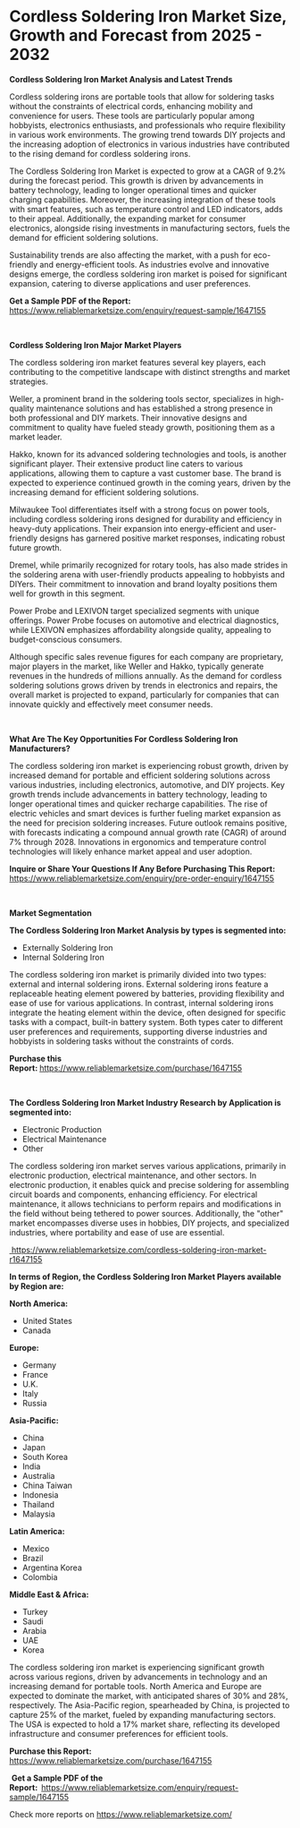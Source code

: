 <p><h1>Cordless Soldering Iron Market Size, Growth and Forecast from 2025 - 2032</h1></p><p><strong>Cordless Soldering Iron Market Analysis and Latest Trends</strong></p>
<p><p>Cordless soldering irons are portable tools that allow for soldering tasks without the constraints of electrical cords, enhancing mobility and convenience for users. These tools are particularly popular among hobbyists, electronics enthusiasts, and professionals who require flexibility in various work environments. The growing trend towards DIY projects and the increasing adoption of electronics in various industries have contributed to the rising demand for cordless soldering irons.</p><p>The Cordless Soldering Iron Market is expected to grow at a CAGR of 9.2% during the forecast period. This growth is driven by advancements in battery technology, leading to longer operational times and quicker charging capabilities. Moreover, the increasing integration of these tools with smart features, such as temperature control and LED indicators, adds to their appeal. Additionally, the expanding market for consumer electronics, alongside rising investments in manufacturing sectors, fuels the demand for efficient soldering solutions.  </p><p>Sustainability trends are also affecting the market, with a push for eco-friendly and energy-efficient tools. As industries evolve and innovative designs emerge, the cordless soldering iron market is poised for significant expansion, catering to diverse applications and user preferences.</p></p>
<p><strong>Get a Sample PDF of the Report:&nbsp;</strong> <a href="https://www.reliablemarketsize.com/enquiry/request-sample/1647155?utm_campaign=1886&utm_medium=2&utm_source=Github&utm_content=ia&utm_term=21022025&utm_id=cordless-soldering-iron">https://www.reliablemarketsize.com/enquiry/request-sample/1647155</a></p>
<p>&nbsp;</p>
<p><strong>Cordless Soldering Iron Major Market Players</strong></p>
<p><p>The cordless soldering iron market features several key players, each contributing to the competitive landscape with distinct strengths and market strategies. </p><p>Weller, a prominent brand in the soldering tools sector, specializes in high-quality maintenance solutions and has established a strong presence in both professional and DIY markets. Their innovative designs and commitment to quality have fueled steady growth, positioning them as a market leader.</p><p>Hakko, known for its advanced soldering technologies and tools, is another significant player. Their extensive product line caters to various applications, allowing them to capture a vast customer base. The brand is expected to experience continued growth in the coming years, driven by the increasing demand for efficient soldering solutions.</p><p>Milwaukee Tool differentiates itself with a strong focus on power tools, including cordless soldering irons designed for durability and efficiency in heavy-duty applications. Their expansion into energy-efficient and user-friendly designs has garnered positive market responses, indicating robust future growth.</p><p>Dremel, while primarily recognized for rotary tools, has also made strides in the soldering arena with user-friendly products appealing to hobbyists and DIYers. Their commitment to innovation and brand loyalty positions them well for growth in this segment.</p><p>Power Probe and LEXIVON target specialized segments with unique offerings. Power Probe focuses on automotive and electrical diagnostics, while LEXIVON emphasizes affordability alongside quality, appealing to budget-conscious consumers.</p><p>Although specific sales revenue figures for each company are proprietary, major players in the market, like Weller and Hakko, typically generate revenues in the hundreds of millions annually. As the demand for cordless soldering solutions grows driven by trends in electronics and repairs, the overall market is projected to expand, particularly for companies that can innovate quickly and effectively meet consumer needs.</p></p>
<p>&nbsp;</p>
<p><strong>What Are The Key Opportunities For Cordless Soldering Iron Manufacturers?</strong></p>
<p><p>The cordless soldering iron market is experiencing robust growth, driven by increased demand for portable and efficient soldering solutions across various industries, including electronics, automotive, and DIY projects. Key growth trends include advancements in battery technology, leading to longer operational times and quicker recharge capabilities. The rise of electric vehicles and smart devices is further fueling market expansion as the need for precision soldering increases. Future outlook remains positive, with forecasts indicating a compound annual growth rate (CAGR) of around 7% through 2028. Innovations in ergonomics and temperature control technologies will likely enhance market appeal and user adoption.</p></p>
<p><strong>Inquire or Share Your Questions If Any Before Purchasing This Report:</strong> <a href="https://www.reliablemarketsize.com/enquiry/pre-order-enquiry/1647155?utm_campaign=1886&utm_medium=2&utm_source=Github&utm_content=ia&utm_term=21022025&utm_id=cordless-soldering-iron">https://www.reliablemarketsize.com/enquiry/pre-order-enquiry/1647155</a></p>
<p>&nbsp;</p>
<p><strong>Market Segmentation</strong></p>
<p><strong>The Cordless Soldering Iron Market Analysis by types is segmented into:</strong></p>
<p><ul><li>Externally Soldering Iron</li><li>Internal Soldering Iron</li></ul></p>
<p><p>The cordless soldering iron market is primarily divided into two types: external and internal soldering irons. External soldering irons feature a replaceable heating element powered by batteries, providing flexibility and ease of use for various applications. In contrast, internal soldering irons integrate the heating element within the device, often designed for specific tasks with a compact, built-in battery system. Both types cater to different user preferences and requirements, supporting diverse industries and hobbyists in soldering tasks without the constraints of cords.</p></p>
<p><strong>Purchase this Report:&nbsp;</strong><a href="https://www.reliablemarketsize.com/purchase/1647155?utm_campaign=1886&utm_medium=2&utm_source=Github&utm_content=ia&utm_term=21022025&utm_id=cordless-soldering-iron">https://www.reliablemarketsize.com/purchase/1647155</a></p>
<p>&nbsp;</p>
<p><strong>The Cordless Soldering Iron Market Industry Research by Application is segmented into:</strong></p>
<p><ul><li>Electronic Production</li><li>Electrical Maintenance</li><li>Other</li></ul></p>
<p><p>The cordless soldering iron market serves various applications, primarily in electronic production, electrical maintenance, and other sectors. In electronic production, it enables quick and precise soldering for assembling circuit boards and components, enhancing efficiency. For electrical maintenance, it allows technicians to perform repairs and modifications in the field without being tethered to power sources. Additionally, the "other" market encompasses diverse uses in hobbies, DIY projects, and specialized industries, where portability and ease of use are essential.</p></p>
<p><a href="https://www.reliablemarketsize.com/cordless-soldering-iron-market-r1647155?utm_campaign=1886&utm_medium=2&utm_source=Github&utm_content=ia&utm_term=21022025&utm_id=cordless-soldering-iron">&nbsp;https://www.reliablemarketsize.com/cordless-soldering-iron-market-r1647155</a></p>
<p><strong>In terms of Region, the Cordless Soldering Iron Market Players available by Region are:</strong></p>
<p>
    <p> <strong> North America: </strong>
        <ul>
            <li>United States</li>
            <li>Canada</li>
        </ul>
        </p> 
    <p> <strong> Europe: </strong>
        <ul>
            <li>Germany</li>
            <li>France</li>
            <li>U.K.</li>
            <li>Italy</li>
            <li>Russia</li>
        </ul>
        </p> 
    <p> <strong> Asia-Pacific: </strong>
        <ul>
            <li>China</li>
            <li>Japan</li>
            <li>South Korea</li>
            <li>India</li>
            <li>Australia</li>
            <li>China Taiwan</li>
            <li>Indonesia</li>
            <li>Thailand</li>
            <li>Malaysia</li>
        </ul>
        </p> 
    <p> <strong> Latin America: </strong>
        <ul>
            <li>Mexico</li>
            <li>Brazil</li>
            <li>Argentina Korea</li>
            <li>Colombia</li>
        </ul>
        </p> 
    <p> <strong> Middle East & Africa: </strong>
        <ul>
            <li>Turkey</li>
            <li>Saudi</li>
            <li>Arabia</li>
            <li>UAE</li>
            <li>Korea</li>
        </ul>
    </p>
    </p>
<p><p>The cordless soldering iron market is experiencing significant growth across various regions, driven by advancements in technology and an increasing demand for portable tools. North America and Europe are expected to dominate the market, with anticipated shares of 30% and 28%, respectively. The Asia-Pacific region, spearheaded by China, is projected to capture 25% of the market, fueled by expanding manufacturing sectors. The USA is expected to hold a 17% market share, reflecting its developed infrastructure and consumer preferences for efficient tools.</p></p>
<p><strong>Purchase this Report: </strong><a href="https://www.reliablemarketsize.com/purchase/1647155?utm_campaign=1886&utm_medium=2&utm_source=Github&utm_content=ia&utm_term=21022025&utm_id=cordless-soldering-iron">https://www.reliablemarketsize.com/purchase/1647155</a></p>
<p>&nbsp;<strong>Get a Sample PDF of the Report:&nbsp;&nbsp;</strong><a href="https://www.reliablemarketsize.com/enquiry/request-sample/1647155?utm_campaign=1886&utm_medium=2&utm_source=Github&utm_content=ia&utm_term=21022025&utm_id=cordless-soldering-iron">https://www.reliablemarketsize.com/enquiry/request-sample/1647155</a></p>
<p><strong></strong></p>
<p>Check more reports on <a href="https://www.reliablemarketsize.com/?utm_campaign=1886&utm_medium=2&utm_source=Github&utm_content=ia&utm_term=21022025&utm_id=cordless-soldering-iron">https://www.reliablemarketsize.com/</a></p>